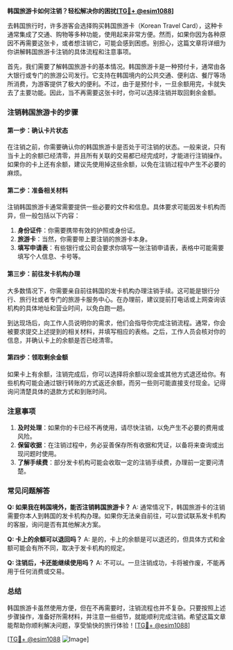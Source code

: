 **韩国旅游卡如何注销？轻松解决你的困扰[[TG💪+ @esim1088](https://t.me/s/esim1088)]**

去韩国旅行时，许多游客会选择购买韩国旅游卡（Korean Travel Card），这种卡通常集成了交通、购物等多种功能，使用起来非常方便。然而，如果你因为各种原因不再需要这张卡，或者想注销它，可能会感到困惑。别担心，这篇文章将详细为你讲解韩国旅游卡注销的具体流程和注意事项。

首先，我们需要了解韩国旅游卡的基本情况。韩国旅游卡是一种预付卡，通常由各大银行或专门的旅游公司发行。它支持在韩国境内的公共交通、便利店、餐厅等场所消费，为游客提供了极大的便利。不过，由于是预付卡，一旦余额用完，卡就失去了主要功能。因此，当不再需要这张卡时，你可以选择注销并取回剩余金额。

### 注销韩国旅游卡的步骤

#### 第一步：确认卡片状态
在注销之前，你需要确认你的韩国旅游卡是否处于可注销的状态。一般来说，只有当卡上的余额已经清零，并且所有关联的交易都已经完成时，才能进行注销操作。如果你的卡上还有余额，建议先使用掉这些余额，以免在注销过程中产生不必要的麻烦。

#### 第二步：准备相关材料
注销韩国旅游卡通常需要提供一些必要的文件和信息。具体要求可能因发卡机构而异，但一般包括以下内容：
1. **身份证件**：你需要携带有效的护照或身份证。
2. **旅游卡**：当然，你需要带上要注销的旅游卡本身。
3. **填写申请表**：有些银行或公司会要求你填写一张注销申请表，表格中可能需要填写个人信息、卡号等。

#### 第三步：前往发卡机构办理
大多数情况下，你需要亲自前往韩国的发卡机构办理注销手续。这可能是银行分行、旅行社或者专门的旅游卡服务中心。在办理前，建议提前打电话或上网查询该机构的具体地址和营业时间，以免白跑一趟。

到达现场后，向工作人员说明你的需求，他们会指导你完成注销流程。通常，你会被要求提交上述提到的相关材料，并填写相应的表格。之后，工作人员会核对你的信息，并确认卡上的余额是否已经清零。

#### 第四步：领取剩余金额
如果卡上有余额，注销完成后，你可以选择将余额以现金或其他方式退还给你。有些机构可能会通过银行转账的方式返还余额，而另一些则可能直接支付现金。记得询问清楚具体的退款方式和到账时间。

### 注意事项

1. **及时处理**：如果你的卡已经不再使用，请尽快注销，以免产生不必要的费用或风险。
2. **保留收据**：在注销过程中，务必妥善保存所有收据和凭证，以备将来查询或出现问题时使用。
3. **了解手续费**：部分发卡机构可能会收取一定的注销手续费，办理前一定要问清楚。

### 常见问题解答

**Q: 如果我在韩国境外，能否注销韩国旅游卡？**
A: 通常情况下，韩国旅游卡的注销需要你本人到韩国的发卡机构办理。如果你无法亲自前往，可以尝试联系发卡机构的客服，询问是否有其他解决方案。

**Q: 卡上的余额可以退回吗？**
A: 是的，卡上的余额是可以退还的，但具体方式和金额可能会有所不同，取决于发卡机构的规定。

**Q: 注销后，卡还能继续使用吗？**
A: 不可以。一旦注销成功，卡将被作废，不能再用于任何消费或交易。

### 总结

韩国旅游卡虽然使用方便，但在不再需要时，注销流程也并不复杂。只要按照上述步骤操作，准备好所需材料，并注意一些细节，就能顺利完成注销。希望这篇文章能帮助你顺利解决问题，享受愉快的旅行体验！[[TG💪+ @esim1088](https://t.me/s/esim1088)]

[[TG💪+ @esim1088](https://t.me/s/esim1088) ![Image](https://i.postimg.cc/4NQfJmqS/Snipaste-2025-05-13-00-14-12.png)]